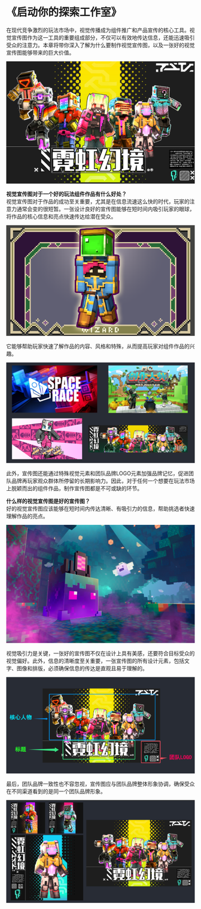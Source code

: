 # 《启动你的探索工作室》

在现代竞争激烈的玩法市场中，视觉传播成为组件推广和产品宣传的核心工具。视觉宣传图作为这一工具的重要组成部分，不仅可以有效地传达信息，还能迅速吸引受众的注意力。本章将带你深入了解为什么要制作视觉宣传图，以及一张好的视觉宣传图能够带来的巨大价值。

![](./media/a23fd6dc179126bc7af8a721be90eedc.png)

**视觉宣传图对于一个好的玩法组件作品有什么好处？**  
视觉宣传图对于作品的成功至关重要，尤其是在信息流速这么快的时代，玩家的注意力通常会变的很短暂。一张设计良好的宣传图能够在短时间内吸引玩家的眼球，将作品的核心信息和亮点快速传达给潜在受众。

![电脑游戏的截图 描述已自动生成](./media/b8fb3bc26066d0889bb5ca4f871f91fb.png)

它能够帮助玩家快速了解作品的内容、风格和特殊，从而提高玩家对组件作品的兴趣。

![](./media/7e117634bea0727dedb13b02ed409d02.png)

此外，宣传图还能通过特殊视觉元素和团队品牌LOGO元素加强品牌记忆，促进团队品牌再玩家观众群体所停留的长期影响力。因此，对于任何一个想要在玩法市场上脱颖而出的组件作品，制作宣传图都是不可或缺的环节。

**什么样的视觉宣传图是好的宣传图？**  
好的视觉宣传图应该能够在短时间内传达清晰、有吸引力的信息，帮助挑选者快速理解作品的亮点。

![电脑游戏画面 低可信度描述已自动生成](./media/c13db0758ed19b0e140013b00d6709f8.png)

视觉吸引力是关键，一张好的宣传图不仅在设计上具有美感，还要符合目标受众的视觉偏好。此外，信息的清晰度至关重要，一张宣传图的所有设计元素，包括文字、图像和排版，必须确保信息的传达是直观且易于理解的。

![](./media/eabfd0c1edff2959f0c3041c7488d977.png)

最后，团队品牌一致性也不容忽视，宣传图应与团队品牌整体形象协调，确保受众在不同渠道看到的是同一个团队品牌形象。

![](./media/7cb1e7310733b3dd90821c69bfd1f4f9.png)
